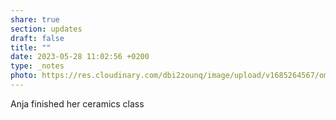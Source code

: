 ```yaml
---
share: true
section: updates
draft: false
title: ""
date: 2023-05-28 11:02:56 +0200
type: _notes
photo: https://res.cloudinary.com/dbi2zounq/image/upload/v1685264567/omiw57vpjne6scghjjo1.jpg
---
```



Anja finished her ceramics class
